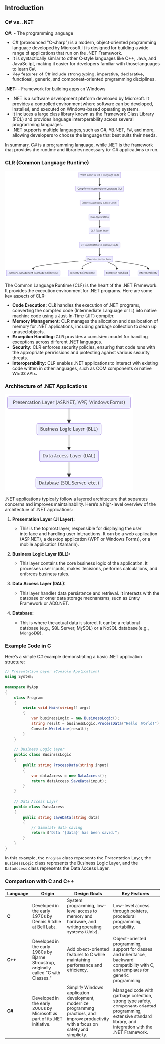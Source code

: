 ## Introduction

### C# vs. .NET

**C#:** - The programming language

- C# (pronounced "C-sharp") is a modern, object-oriented programming language developed by Microsoft. It is designed for building a wide range of applications that run on the .NET Framework.
- It is syntactically similar to other C-style languages like C++, Java, and JavaScript, making it easier for developers familiar with those languages to learn C#.
- Key features of C# include strong typing, imperative, declarative, functional, generic, and component-oriented programming disciplines.

**.NET:** - Framework for building apps on Windows

- .NET is a software development platform developed by Microsoft. It provides a controlled environment where software can be developed, installed, and executed on Windows-based operating systems.
- It includes a large class library known as the Framework Class Library (FCL) and provides language interoperability across several programming languages.
- .NET supports multiple languages, such as C#, VB.NET, F#, and more, allowing developers to choose the language that best suits their needs.

In summary, C# is a programming language, while .NET is the framework that provides the runtime and libraries necessary for C# applications to run.

### CLR (Common Language Runtime)

<img src="../assets/clr.png">

The Common Language Runtime (CLR) is the heart of the .NET Framework. It provides the execution environment for .NET programs. Here are some key aspects of CLR:

- **Code Execution:** CLR handles the execution of .NET programs, converting the compiled code (Intermediate Language or IL) into native machine code using a Just-In-Time (JIT) compiler.
- **Memory Management:** CLR manages the allocation and deallocation of memory for .NET applications, including garbage collection to clean up unused objects.
- **Exception Handling:** CLR provides a consistent model for handling exceptions across different .NET languages.
- **Security:** CLR enforces security policies, ensuring that code runs with the appropriate permissions and protecting against various security threats.
- **Interoperability:** CLR enables .NET applications to interact with existing code written in other languages, such as COM components or native Win32 APIs.

### Architecture of .NET Applications

<img src="../assets/net-architecture.png"/>

.NET applications typically follow a layered architecture that separates concerns and improves maintainability. Here’s a high-level overview of the architecture of .NET applications:

1. **Presentation Layer (UI Layer):**

   - This is the topmost layer, responsible for displaying the user interface and handling user interactions. It can be a web application (ASP.NET), a desktop application (WPF or Windows Forms), or a mobile application (Xamarin).

2. **Business Logic Layer (BLL):**

   - This layer contains the core business logic of the application. It processes user inputs, makes decisions, performs calculations, and enforces business rules.

3. **Data Access Layer (DAL):**

   - This layer handles data persistence and retrieval. It interacts with the database or other data storage mechanisms, such as Entity Framework or ADO.NET.

4. **Database:**
   - This is where the actual data is stored. It can be a relational database (e.g., SQL Server, MySQL) or a NoSQL database (e.g., MongoDB).

### Example Code in C

Here’s a simple C# example demonstrating a basic .NET application structure:

```csharp
// Presentation Layer (Console Application)
using System;

namespace MyApp
{
    class Program
    {
        static void Main(string[] args)
        {
            var businessLogic = new BusinessLogic();
            string result = businessLogic.ProcessData("Hello, World!");
            Console.WriteLine(result);
        }
    }

    // Business Logic Layer
    public class BusinessLogic
    {
        public string ProcessData(string input)
        {
            var dataAccess = new DataAccess();
            return dataAccess.SaveData(input);
        }
    }

    // Data Access Layer
    public class DataAccess
    {
        public string SaveData(string data)
        {
            // Simulate data saving
            return $"Data '{data}' has been saved.";
        }
    }
}
```

In this example, the `Program` class represents the Presentation Layer, the `BusinessLogic` class represents the Business Logic Layer, and the `DataAccess` class represents the Data Access Layer.

### Comparison with C and C++

| **Language** | **Origin**                                                                             | **Design Goals**                                                                                                                           | **Key Features**                                                                                                                                               |
| ------------ | -------------------------------------------------------------------------------------- | ------------------------------------------------------------------------------------------------------------------------------------------ | -------------------------------------------------------------------------------------------------------------------------------------------------------------- |
| **C**        | Developed in the early 1970s by Dennis Ritchie at Bell Labs.                           | System programming, low-level access to memory and hardware, and writing operating systems (Unix).                                         | Low-level access through pointers, procedural programming, portability.                                                                                        |
| **C++**      | Developed in the early 1980s by Bjarne Stroustrup, originally called "C with Classes." | Add object-oriented features to C while maintaining performance and efficiency.                                                            | Object-oriented programming, support for classes and inheritance, backward compatibility with C, and templates for generic programming.                        |
| **C#**       | Developed in the early 2000s by Microsoft as part of its .NET initiative.              | Simplify Windows application development, modernize programming practices, and improve productivity with a focus on safety and simplicity. | Managed code with garbage collection, strong type safety, component-oriented programming, extensive standard library, and integration with the .NET Framework. |
